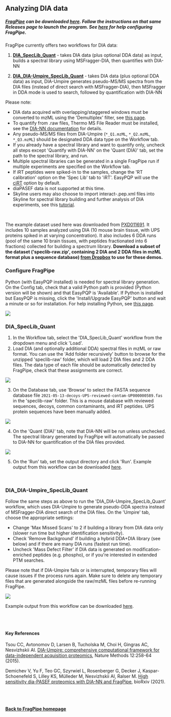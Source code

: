 ## Analyzing DIA data

##### [FragPipe](https://fragpipe.nesvilab.org) can be downloaded [here](https://github.com/Nesvilab/FragPipe/releases). Follow the instructions on that same Releases page to launch the program. See [here](https://fragpipe.nesvilab.org/docs/tutorial_fragpipe.html#configure-fragpipe) for help configuring FragPipe.

FragPipe currently offers two workflows for DIA data:

1) [**DIA_SpecLib_Quant**](https://fragpipe.nesvilab.org/docs/tutorial_DIA.html#dia_speclib_quant) - takes DIA data (plus optional DDA data) as input, builds a spectral library using MSFragger-DIA, then quantifies with DIA-NN

2) [**DIA_DIA-Umpire_SpecLib_Quant**](https://fragpipe.nesvilab.org/docs/tutorial_DIA.html#dia_dia-umpire_speclib_quant) - takes DIA data (plus optional DDA data) as input, DIA-Umpire generates pseudo-MS/MS spectra from the DIA files (instead of direct search with MSFragger-DIA), then MSFragger in DDA mode is used to search, followed by quantification with DIA-NN

Please note:

* DIA data acquired with overlapping/staggered windows must be converted to mzML using the 'Demultiplex' filter, see [this page](https://fragpipe.nesvilab.org/docs/tutorial_convert.html#convert-thermo-dia-raw-files-with-overlappingstaggered-windows). 
* To quantify from .raw files, Thermo MS File Reader must be installed, see the [DIA-NN documentation](https://github.com/vdemichev/DiaNN#raw-data-formats) for details.
* Any pseudo-MS/MS files from DIA-Umpire (`*_Q1.mzML`, `*_Q2.mzML`, `*_Q3.mzML`) should be designated DDA data type on the Workflow tab.
* If you already have a spectral library and want to quantify only, uncheck all steps except 'Quantify with DIA-NN' on the 'Quant (DIA)' tab, set the path to the spectral library, and run.
* Multiple spectral libraries can be generated in a single FragPipe run if multiple experiments are specified on the Workflow tab. 
* If iRT peptides were spiked-in to the samples, change the 'RT calibration' option on the 'Spec Lib' tab to 'iRT'. EasyPQP will use the [ciRT](https://www.mcponline.org/article/S1535-9476(20)32633-5/fulltext) option by default.
* diaPASEF data is not supported at this time.
* Skyline users may also choose to import interact-.pep.xml files into Skyline for spectral library building and further analysis of DIA experiments, see this [tutorial](https://fragpipe.nesvilab.org/docs/tutorial_skyline.html).
 

<br>


The example dataset used here was downloaded from [PXD011691](http://proteomecentral.proteomexchange.org/cgi/GetDataset?ID=PXD011691). It includes 10 samples analyzed using DIA (10 mouse brain tissue, with UPS proteins spiked in at varying concentration). It also includes 6 DDA runs (pool of the same 10 brain tissues, with peptides fractionated into 6 fractions) collected for building a spectrum library. **Download a subset of the dataset ('speclib-raw.zip', containing 2 DIA and 2 DDA files in mzML format plus a sequence database) [from Dropbox](https://www.dropbox.com/s/e3uqq42676kb39e/speclib-raw.zip?dl=0) to use for these demos.**


### Configure FragPipe
Python (with EasyPQP installed) is needed for spectral library generation. On the Config tab, check that a valid Python path is provided (Python version will be shown) and that EasyPQP is 'Available'. If Python is installed but EasyPQP is missing, click the 'Install/Upgrade EasyPQP' button and wait a minute or so for installation. For help installing Python, see [this page](https://fragpipe.nesvilab.org/docs/tutorial_setup_fragpipe.html#optional-install-update-or-use-an-already-installed-version-of-python).

![](https://raw.githubusercontent.com/Nesvilab/FragPipe/gh-pages/images/DIA-tutorial_setup.png)
<br>


### DIA_SpecLib_Quant
1. In the Workflow tab, select the 'DIA_SpecLib_Quant' workflow from the dropdown menu and click 'Load'.
2. Load DIA (and optionally additional DDA) spectral files in mzML or raw format. You can use the 'Add folder recursively' button to browse for the unzipped 'speclib-raw' folder, which will load 2 DIA files and 2 DDA files. The data type of each file should be automatically detected by FragPipe, check that these assignments are correct.

![](https://raw.githubusercontent.com/Nesvilab/FragPipe/gh-pages/images/DIA-tutorial_SpecLib_Quant_workflow.png)


3. On the Database tab, use 'Browse' to select the FASTA sequence database file `2021-05-13-decoys-UPS-reviewed-contam-UP000000589.fas` in the 'speclib-raw' folder. This is a mouse database with reviewed sequences, decoys, common contaminants, and iRT peptides. UPS protein sequences have been manually added.

![](https://raw.githubusercontent.com/Nesvilab/FragPipe/gh-pages/images/DIA-tutorial_database.png)


4. On the 'Quant (DIA)' tab, note that DIA-NN will be run unless unchecked. The spectral library generated by FragPipe will automatically be passed to DIA-NN for quantification of the DIA files provided.

![](https://raw.githubusercontent.com/Nesvilab/FragPipe/gh-pages/images/DIA-tutorial_quant.png)


5. On the 'Run' tab, set the output directory and click 'Run'. Example output from this workflow can be downloaded [here](https://www.dropbox.com/s/m3bccdccr5xmfo7/DIA_SpecLib_Quant-results.zip?dl=0).


<br>

### DIA_DIA-Umpire_SpecLib_Quant

Follow the same steps as above to run the 'DIA_DIA-Umpire_SpecLib_Quant' workflow, which uses DIA-Umpire to generate pseudo-DDA spectra instead of MSFragger-DIA direct search of the DIA files. On the 'Umpire' tab, choose the appropriate settings:
 - Change 'Max Missed Scans' to 2 if building a library from DIA data only (slower run time but higher identification sensitivity).
 - Check 'Remove Background' if building a hybrid DDA+DIA library (see below) and if there are many DIA runs (fastest run time).
 - Uncheck 'Mass Defect Filter' if DIA data is generated on modification-enriched peptides (e.g. phospho), or if you're interested in extended PTM searches.

 Please note that if DIA-Umpire fails or is interrupted, temporary files will cause issues if the process runs again. Make sure to delete any temporary files that are generated alongside the raw/mzML files before re-running FragPipe.

 ![](https://raw.githubusercontent.com/Nesvilab/FragPipe/gh-pages/images/DIA-tutorial_umpire.png)

Example output from this workflow can be downloaded [here](https://www.dropbox.com/s/xwa86a0nua6bx3s/DIA_DIA-Umpire_SpecLib_Quant-results.zip?dl=0).

<br>
<br>


#### Key References
Tsou CC, Avtonomov D, Larsen B, Tucholska M, Choi H, Gingras AC, Nesvizhskii AI. [DIA-Umpire: comprehensive computational framework for data-independent acquisition proteomics](https://doi.org/10.1021/acs.analchem.9b04418), Nature Methods 12:258-64 (2015).

Demichev V, Yu F, Teo GC, Szyrwiel L, Rosenberger G, Decker J, Kaspar-Schoenefeld S, Lilley KS, Mülleder M, Nesvizhskii AI, Ralser M. [High sensitivity dia-PASEF proteomics with DIA-NN and FragPipe](https://www.biorxiv.org/content/10.1101/2021.03.08.434385v1.full), bioRxiv (2021).

<br>
<br>

#### [Back to FragPipe homepage](https://fragpipe.nesvilab.org/)
